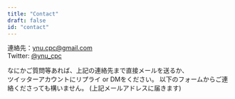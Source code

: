 ```yaml
---
title: "Contact"
draft: false
id: "contact"
---
```


連絡先：ynu.cpc@gmail.com  
Twitter: [@ynu_cpc](https://twitter.com/ynu_cpc?lang=ja)

なにかご質問等あれば、上記の連絡先まで直接メールを送るか、  
ツイッターアカウントにリプライ or DMをください。
以下のフォームからご連絡くださっても構いません。
(上記メールアドレスに届きます)
